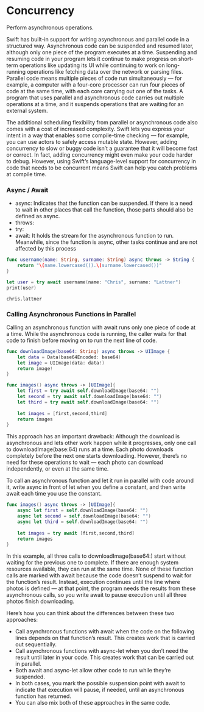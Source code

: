 # Concurrency
Perform asynchronous operations.

Swift has built-in support for writing asynchronous and parallel code in a structured way. Asynchronous code can be suspended and resumed later, although only one piece of the program executes at a time. Suspending and resuming code in your program lets it continue to make progress on short-term operations like updating its UI while continuing to work on long-running operations like fetching data over the network or parsing files. Parallel code means multiple pieces of code run simultaneously — for example, a computer with a four-core processor can run four pieces of code at the same time, with each core carrying out one of the tasks. A program that uses parallel and asynchronous code carries out multiple operations at a time, and it suspends operations that are waiting for an external system.

The additional scheduling flexibility from parallel or asynchronous code also comes with a cost of increased complexity. Swift lets you express your intent in a way that enables some compile-time checking — for example, you can use actors to safely access mutable state. However, adding concurrency to slow or buggy code isn’t a guarantee that it will become fast or correct. In fact, adding concurrency might even make your code harder to debug. However, using Swift’s language-level support for concurrency in code that needs to be concurrent means Swift can help you catch problems at compile time.

### Async / Await

- async: Indicates that the function can be suspended. If there is a need to wait in other places that call the function, those parts should also be defined as async.
- throws:
- try: 
- await: It holds the stream for the asynchronous function to run. Meanwhile, since the function is async, other tasks continue and are not affected by this process

```swift
func username(name: String, surname: String) async throws -> String {
    return "\(name.lowercased()).\(surname.lowercased())"
}

let user = try await username(name: "Chris", surname: "Lattner")
print(user)
```
```
chris.lattner
```

### Calling Asynchronous Functions in Parallel

Calling an asynchronous function with await runs only one piece of code at a time. While the asynchronous code is running, the caller waits for that code to finish before moving on to run the next line of code.
```swift
func downloadImage(base64: String) async throws -> UIImage {
    let data = Data(base64Encoded: base64)
    let image = UIImage(data: data!)
    return image!
}
```

```swift
func images() async throws -> [UIImage]{
    let first = try await self.downloadImage(base64: "")
    let second = try await self.downloadImage(base64: "")
    let third = try await self.downloadImage(base64: "")
        
    let images = [first,second,third]
    return images
}
```
This approach has an important drawback: Although the download is asynchronous and lets other work happen while it progresses, only one call to downloadImage(base:64) runs at a time. Each photo downloads completely before the next one starts downloading. However, there’s no need for these operations to wait — each photo can download independently, or even at the same time.

To call an asynchronous function and let it run in parallel with code around it, write async in front of let when you define a constant, and then write await each time you use the constant.
```swift
func images() async throws -> [UIImage]{
    async let first = self.downloadImage(base64: "")
    async let second = self.downloadImage(base64: "")
    async let third = self.downloadImage(base64: "")
        
    let images = try await [first,second,third]
    return images
}
```
In this example, all three calls to downloadImage(base64:) start without waiting for the previous one to complete. If there are enough system resources available, they can run at the same time. None of these function calls are marked with await because the code doesn’t suspend to wait for the function’s result. Instead, execution continues until the line where photos is defined — at that point, the program needs the results from these asynchronous calls, so you write await to pause execution until all three photos finish downloading.

Here’s how you can think about the differences between these two approaches:
- Call asynchronous functions with await when the code on the following lines depends on that function’s result. This creates work that is carried out sequentially.
- Call asynchronous functions with async-let when you don’t need the result until later in your code. This creates work that can be carried out in parallel.
- Both await and async-let allow other code to run while they’re suspended.
- In both cases, you mark the possible suspension point with await to indicate that execution will pause, if needed, until an asynchronous function has returned.
- You can also mix both of these approaches in the same code.

